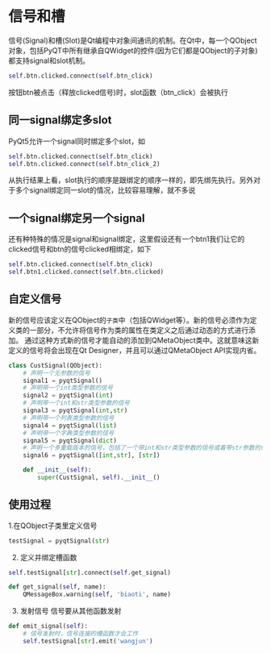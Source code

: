 # 信号和槽
信号(Signal)和槽(Slot)是Qt编程中对象间通讯的机制。在Qt中，每一个QObject对象，包括PyQT中所有继承自QWidget的控件(因为它们都是QObject的子对象)都支持signal和slot机制。

```python
self.btn.clicked.connect(self.btn_click)
```
按钮btn被点击（释放clicked信号)时，slot函数（btn_click）会被执行

## 同一signal绑定多slot

PyQt5允许一个signal同时绑定多个slot，如
```python
self.btn.clicked.connect(self.btn_click)
self.btn.clicked.connect(self.btn_click_2)
```
从执行结果上看，slot执行的顺序是跟绑定的顺序一样的，即先绑先执行。另外对于多个signal绑定同一slot的情况，比较容易理解，就不多说

## 一个signal绑定另一个signal

还有种特殊的情况是signal和signal绑定，这里假设还有一个btn1我们让它的clicked信号和btn的信号clicked相绑定，如下
```python
self.btn.clicked.connect(self.btn_click)
self.btn1.clicked.connect(self.btn.clicked)
```

## 自定义信号
新的信号应该定义在QObject的`子类`中（包括QWidget等）。新的信号必须作为定义类的一部分，不允许将信号作为类的属性在类定义之后通过动态的方式进行添加。
通过这种方式新的信号才能自动的添加到QMetaObject类中。这就意味这新定义的信号将会出现在Qt Designer，并且可以通过QMetaObject API实现内省。
 
```python
class CustSignal(QObject):
    # 声明一个无参数的信号
    signal1 = pyqtSignal()
    # 声明带一个int类型参数的信号
    signal2 = pyqtSignal(int)
    # 声明带一个int和str类型参数的信号
    signal3 = pyqtSignal(int,str)
    # 声明带一个列表类型参数的信号
    signal4 = pyqtSignal(list)
    # 声明带一个字典类型参数的信号
    signal5 = pyqtSignal(dict)
    # 声明一个多重载版本的信号，包括了一个带int和str类型参数的信号或着带str参数的信号
    signal6 = pyqtSignal([int,str], [str])

    def __init__(self):
        super(CustSignal, self).__init__()
```
      

## 使用过程
1.在QObject子类里定义信号
```python 
testSignal = pyqtSignal(str)
```

2. 定义并绑定槽函数
```python
self.testSignal[str].connect(self.get_signal)

def get_signal(self, name):
    QMessageBox.warning(self, 'biaoti', name)
```

3. 发射信号
信号要从其他函数发射
```python
def emit_signal(self):
    # 信号发射时，信号连接的槽函数才会工作
    self.testSignal[str].emit('wangjun')
```
